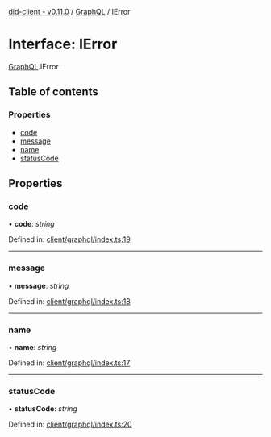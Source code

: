 [did-client - v0.11.0](../README.md) / [GraphQL](../modules/graphql.md) / IError

# Interface: IError

[GraphQL](../modules/graphql.md).IError

## Table of contents

### Properties

- [code](graphql.ierror.md#code)
- [message](graphql.ierror.md#message)
- [name](graphql.ierror.md#name)
- [statusCode](graphql.ierror.md#statuscode)

## Properties

### code

• **code**: *string*

Defined in: [client/graphql/index.ts:19](https://github.com/Puzzlepart/did/blob/dev/client/graphql/index.ts#L19)

___

### message

• **message**: *string*

Defined in: [client/graphql/index.ts:18](https://github.com/Puzzlepart/did/blob/dev/client/graphql/index.ts#L18)

___

### name

• **name**: *string*

Defined in: [client/graphql/index.ts:17](https://github.com/Puzzlepart/did/blob/dev/client/graphql/index.ts#L17)

___

### statusCode

• **statusCode**: *string*

Defined in: [client/graphql/index.ts:20](https://github.com/Puzzlepart/did/blob/dev/client/graphql/index.ts#L20)
